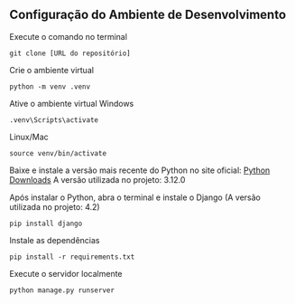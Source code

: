 ## Configuração do Ambiente de Desenvolvimento 

Execute o comando no terminal  

```
git clone [URL do repositório]
```

Crie o ambiente virtual

```
python -m venv .venv
```

Ative o ambiente virtual
  Windows

```
.venv\Scripts\activate
```
  Linux/Mac

```
source venv/bin/activate
```


Baixe e instale a versão mais recente do Python no site oficial: [Python Downloads](https://www.python.org/downloads/)
	A versão utilizada no projeto: 3.12.0

Após instalar o Python, abra o terminal e instale o Django (A versão utilizada no projeto: 4.2)

```
pip install django
```

Instale as dependências

```
pip install -r requirements.txt
```

Execute o servidor localmente
```
python manage.py runserver
```
